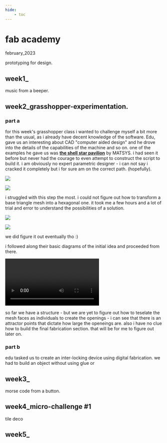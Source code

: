 ```yaml
---
hide:
    - toc
---
```


# fab academy
february_2023

prototyping for design.

## week1_
music from a beeper.

## week2_grasshopper-experimentation.

### part a

for this week's grasshopper class i wanted to challenge myself a bit more than the usual, as i already have decent knowledge of the software. Edu, gave us an interesting about CAD "computer aided design" and he drove into the details of the capabilities of the machine and so on. one of the examples he gave us was **[the shell star pavilion](https://www.matsys.design/shellstar-pavilion)** by MATSYS. i had seen it before but never had the courage to even attempt to construct the script to build it. i am obviously no expert parametric designer - i can not say i cracked it completely but i for sure am on the correct path. (hopefully).

![](../images/00_fabacademy/week2_SSP_Step1_triangle.jpg)

![](../images/00_fabacademy/week2_SSP_Step2_triangle.jpg)

i struggled with this step the most. i could not figure out how to transform a base triangle mesh into a hexagonal one. it took me a few hours and a lot of trial and error to understand the possibilities of a solution.

![](../images/08_DFTNBS/Page1.jpg)

![](../images/00_fabacademy/week2_SSP_Step2_triangle.jpg)

we did figure it out eventually tho :)

i followed along their basic diagrams of the initial idea and proceeded from there. 

![](../images/00_fabacademy/week2_SSP_Animation.mov) 

so far we have a structure - but we are yet to figure out how to teselate the mesh faces as individuals to create the openings - i can see that there is an attractor points that dictate how large the openeings are. also i have no clue how to build the final fabrication section. that will be for me to figure out later on.

### part b

edu tasked us to create an inter-locking device using digital fabrication. we had to build an object without using glue or 


## week3_
morse code from a button.

## week4_micro-challenge #1
tile deco

## week5_